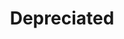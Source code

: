 ---
ee_id_show: '237'
title: Depreciated
url: depreciated
live_url:
year: '2009'
venue: NiMK
state_country: Amsterdam
type:
dates:
wwwnews:
wwweblast:
www:
pitch: 'Small all moving image survey show. '
ps:
credits:
download:
layout: shows
---